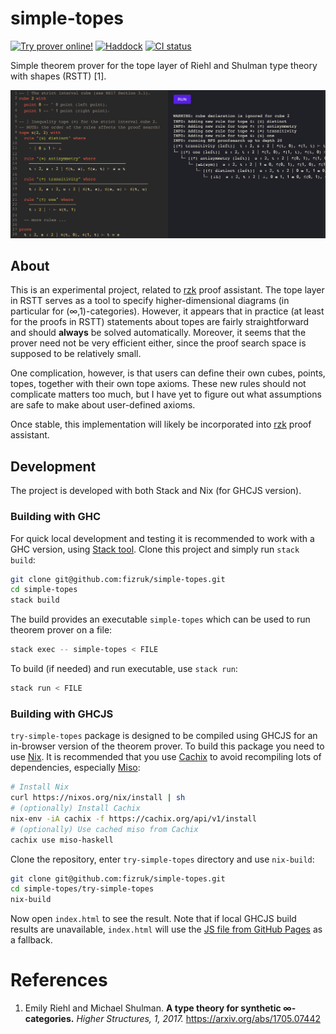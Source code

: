 # simple-topes

[![Try prover online!](https://img.shields.io/badge/try-online!-blueviolet)](https://fizruk.github.io/simple-topes/)
[![Haddock](https://shields.io/badge/Haddock-documentation-informational)](https://fizruk.github.io/simple-topes/haddock/index.html)
[![CI status](https://github.com/fizruk/simple-topes/actions/workflows/haskell.yml/badge.svg)](https://github.com/fizruk/simple-topes/actions/workflows/haskell.yml)

Simple theorem prover for the tope layer of Riehl and Shulman type theory with shapes (RSTT) [1].

[![Try demo online!](images/simple-topes-demo.png)](https://fizruk.github.io/simple-topes/?snippet=--%20%7C%20The%20strict%20interval%20cube%20%28see%20RS17%20Section%203.1%29.%0Acube%20%F0%9D%9F%9A%20with%0A%20%20point%20%F0%9D%9F%AC%20--%20%5E%20%F0%9D%9F%AC%20point%20%28left%20point%29.%0A%20%20point%20%F0%9D%9F%AD%20--%20%5E%20%F0%9D%9F%AD%20point%20%28right%20point%29.%0A%0A--%20%7C%20Inequality%20tope%20%28%E2%89%A4%29%20for%20the%20strict%20interval%20cube%20%F0%9D%9F%9A.%0A--%20NOTE%3A%20the%20order%20of%20the%20rules%20affects%20the%20proof%20search%21%0Atope%20%E2%89%A4%28%F0%9D%9F%9A%2C%20%F0%9D%9F%9A%29%20with%0A%20%20rule%20%22%28%E2%89%A4%29%20distinct%22%20where%0A%20%20%20%20%E2%80%94%E2%80%94%E2%80%94%E2%80%94%E2%80%94%E2%80%94%E2%80%94%E2%80%94%E2%80%94%E2%80%94%E2%80%94%E2%80%94%E2%80%94%0A%20%20%20%20%E2%8B%85%20%7C%20%F0%9D%9F%AC%20%E2%89%A1%20%F0%9D%9F%AD%20%E2%8A%A2%20%E2%8A%A5%0A%0A%20%20rule%20%22%28%E2%89%A4%29%20antisymmetry%22%20where%0A%20%20%20%20%E2%80%94%E2%80%94%E2%80%94%E2%80%94%E2%80%94%E2%80%94%E2%80%94%E2%80%94%E2%80%94%E2%80%94%E2%80%94%E2%80%94%E2%80%94%E2%80%94%E2%80%94%E2%80%94%E2%80%94%E2%80%94%E2%80%94%E2%80%94%E2%80%94%E2%80%94%E2%80%94%E2%80%94%E2%80%94%E2%80%94%E2%80%94%E2%80%94%E2%80%94%E2%80%94%E2%80%94%E2%80%94%E2%80%94%E2%80%94%E2%80%94%E2%80%94%E2%80%94%E2%80%94%E2%80%94%0A%20%20%20%20t%20%3A%20%F0%9D%9F%9A%2C%20s%20%3A%20%F0%9D%9F%9A%20%7C%20%E2%89%A4%28t%2C%20s%29%2C%20%E2%89%A4%28s%2C%20t%29%20%E2%8A%A2%20s%20%E2%89%A1%20t%0A%0A%20%20rule%20%22%28%E2%89%A4%29%20transitivity%22%20where%0A%20%20%20%20%E2%80%94%E2%80%94%E2%80%94%E2%80%94%E2%80%94%E2%80%94%E2%80%94%E2%80%94%E2%80%94%E2%80%94%E2%80%94%E2%80%94%E2%80%94%E2%80%94%E2%80%94%E2%80%94%E2%80%94%E2%80%94%E2%80%94%E2%80%94%E2%80%94%E2%80%94%E2%80%94%E2%80%94%E2%80%94%E2%80%94%E2%80%94%E2%80%94%E2%80%94%E2%80%94%E2%80%94%E2%80%94%E2%80%94%E2%80%94%E2%80%94%E2%80%94%E2%80%94%E2%80%94%E2%80%94%E2%80%94%E2%80%94%E2%80%94%E2%80%94%E2%80%94%E2%80%94%E2%80%94%E2%80%94%E2%80%94%0A%20%20%20%20t%20%3A%20%F0%9D%9F%9A%2C%20s%20%3A%20%F0%9D%9F%9A%2C%20u%20%3A%20%F0%9D%9F%9A%20%7C%20%E2%89%A4%28t%2C%20s%29%2C%20%E2%89%A4%28s%2C%20u%29%20%E2%8A%A2%20%E2%89%A4%28t%2C%20u%29%0A%0A%20%20rule%20%22%28%E2%89%A4%29%20one%22%20where%0A%20%20%20%20%E2%80%94%E2%80%94%E2%80%94%E2%80%94%E2%80%94%E2%80%94%E2%80%94%E2%80%94%E2%80%94%E2%80%94%E2%80%94%E2%80%94%E2%80%94%E2%80%94%E2%80%94%E2%80%94%E2%80%94%E2%80%94%E2%80%94%0A%20%20%20%20t%20%3A%20%F0%9D%9F%9A%20%7C%20%E2%8B%85%20%E2%8A%A2%20%E2%89%A4%28t%2C%20%F0%9D%9F%AD%29%0A%0A%20%20--%20more%20rules%20...%0A%0Aprove%0A%20%20t%20%3A%20%F0%9D%9F%9A%2C%20s%20%3A%20%F0%9D%9F%9A%20%7C%20%E2%89%A4%28t%2C%20%F0%9D%9F%AC%29%2C%20%E2%89%A4%28%F0%9D%9F%AD%2C%20t%29%20%E2%8A%A2%20t%20%E2%89%A1%20s%0A)

## About

This is an experimental project, related to [rzk](https://github.com/fizruk/rzk) proof assistant.
The tope layer in RSTT serves as a tool to specify higher-dimensional diagrams (in particular for (∞,1)-categories).
However, it appears that in practice (at least for the proofs in RSTT)
statements about topes are fairly straightforward and should __always__ be solved automatically.
Moreover, it seems that the prover need not be very efficient either, since the proof search space is supposed to be relatively small.

One complication, however, is that users can define their own cubes, points, topes, together with their own tope axioms.
These new rules should not complicate matters too much, but I have yet to figure out what assumptions are safe to make about user-defined axioms.

Once stable, this implementation will likely be incorporated into [rzk](https://github.com/fizruk/rzk) proof assistant.

## Development

The project is developed with both Stack and Nix (for GHCJS version).

### Building with GHC

For quick local development and testing it is recommended to work with a GHC version, using [Stack tool](https://docs.haskellstack.org/en/stable/README/). Clone this project and simply run `stack build`:

```sh
git clone git@github.com:fizruk/simple-topes.git
cd simple-topes
stack build
```

The build provides an executable `simple-topes` which can be used to run theorem prover on a file:

```sh
stack exec -- simple-topes < FILE
```

To build (if needed) and run executable, use `stack run`:

```sh
stack run < FILE
```

### Building with GHCJS

`try-simple-topes` package is designed to be compiled using GHCJS for an in-browser version of the theorem prover.
To build this package you need to use [Nix](https://nixos.org/nix).
It is recommended that you use [Cachix](https://www.cachix.org) to avoid recompiling lots of dependencies, especially [Miso](https://haskell-miso.org):

```sh
# Install Nix
curl https://nixos.org/nix/install | sh
# (optionally) Install Cachix
nix-env -iA cachix -f https://cachix.org/api/v1/install
# (optionally) Use cached miso from Cachix
cachix use miso-haskell
```

Clone the repository, enter `try-simple-topes` directory and use `nix-build`:
```sh
git clone git@github.com:fizruk/simple-topes.git
cd simple-topes/try-simple-topes
nix-build
```

Now open `index.html` to see the result. Note that if local GHCJS build results are unavailable, `index.html` will use the [JS file from GitHub Pages](https://fizruk.github.io/rzk/result/bin/try-simple-topes.jsexe/all.js) as a fallback.

# References

1.  Emily Riehl and Michael Shulman. __A type theory for synthetic ∞-categories.__ _Higher Structures, 1, 2017._ https://arxiv.org/abs/1705.07442
